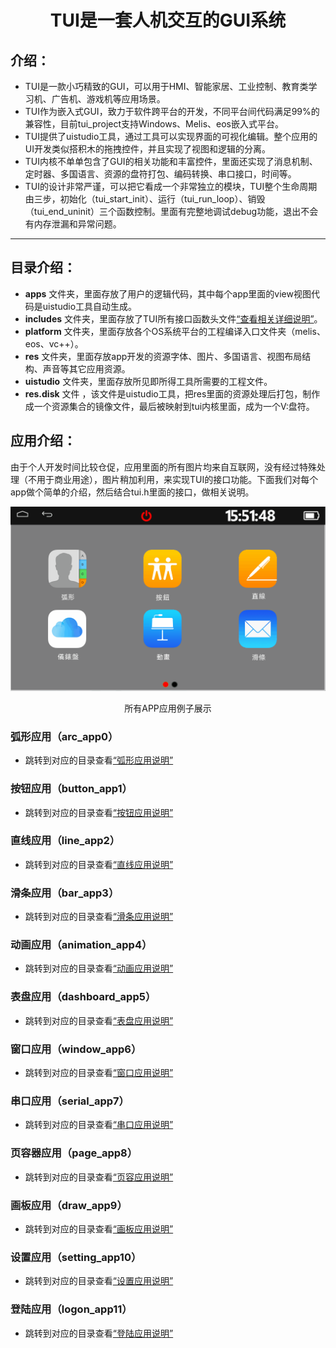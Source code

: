 <h1 align="center"> TUI是一套人机交互的GUI系统 </h1>

## 介绍：
* TUI是一款小巧精致的GUI，可以用于HMI、智能家居、工业控制、教育类学习机、广告机、游戏机等应用场景。
* TUI作为嵌入式GUI，致力于软件跨平台的开发，不同平台间代码满足99%的兼容性，目前tui_project支持Windows、Melis、eos嵌入式平台。
* TUI提供了uistudio工具，通过工具可以实现界面的可视化编辑。整个应用的UI开发类似搭积木的拖拽控件，并且实现了视图和逻辑的分离。
* TUI内核不单单包含了GUI的相关功能和丰富控件，里面还实现了消息机制、定时器、多国语言、资源的盘符打包、编码转换、串口接口，时间等。
* TUI的设计非常严谨，可以把它看成一个非常独立的模块，TUI整个生命周期由三步，初始化（tui_start_init）、运行（tui_run_loop）、销毁（tui_end_uninit）三个函数控制。里面有完整地调试debug功能，退出不会有内存泄漏和异常问题。

---

## 目录介绍：
* **apps**			文件夹，里面存放了用户的逻辑代码，其中每个app里面的view视图代码是uistudio工具自动生成。
* **includes**	文件夹，里面存放了TUI所有接口函数头文件[“查看相关详细说明”](https://github.com/TUISYS/tui_project/blob/main/includes/)。
* **platform**	文件夹，里面存放各个OS系统平台的工程编译入口文件夹（melis、eos、vc++）。
* **res**				文件夹，里面存放app开发的资源字体、图片、多国语言、视图布局结构、声音等其它应用资源。
* **uistudio**	文件夹，里面存放所见即所得工具所需要的工程文件。
* **res.disk**	文件	，该文件是uistudio工具，把res里面的资源处理后打包，制作成一个资源集合的镜像文件，最后被映射到tui内核里面，成为一个V:盘符。

## 应用介绍：
由于个人开发时间比较仓促，应用里面的所有图片均来自互联网，没有经过特殊处理（不用于商业用途），图片稍加利用，来实现TUI的接口功能。下面我们对每个app做个简单的介绍，然后结合tui.h里面的接口，做相关说明。
<p align="center">
<img src="https://github.com/TUISYS/image/blob/main/home.gif">
</p>
<p align="center">
所有APP应用例子展示
</p>

### 弧形应用（arc_app0）
* 跳转到对应的目录查看[“弧形应用说明”](https://github.com/TUISYS/tui_project/blob/main/apps/arc_app0/)
### 按钮应用（button_app1）
* 跳转到对应的目录查看[“按钮应用说明”](https://github.com/TUISYS/tui_project/blob/main/apps/button_app1/)
### 直线应用（line_app2）
* 跳转到对应的目录查看[“直线应用说明”](https://github.com/TUISYS/tui_project/blob/main/apps/line_app2/)
### 滑条应用（bar_app3）
* 跳转到对应的目录查看[“滑条应用说明”](https://github.com/TUISYS/tui_project/blob/main/apps/bar_app3/)
### 动画应用（animation_app4）
* 跳转到对应的目录查看[“动画应用说明”](https://github.com/TUISYS/tui_project/blob/main/apps/animation_app4/)
### 表盘应用（dashboard_app5）
* 跳转到对应的目录查看[“表盘应用说明”](https://github.com/TUISYS/tui_project/blob/main/apps/dashboard_app5/)
### 窗口应用（window_app6）
* 跳转到对应的目录查看[“窗口应用说明”](https://github.com/TUISYS/tui_project/blob/main/apps/window_app6/)
### 串口应用（serial_app7）
* 跳转到对应的目录查看[“串口应用说明”](https://github.com/TUISYS/tui_project/blob/main/apps/serial_app7/)
### 页容器应用（page_app8）
* 跳转到对应的目录查看[“页容应用说明”](https://github.com/TUISYS/tui_project/blob/main/apps/page_app8/)
### 画板应用（draw_app9）
* 跳转到对应的目录查看[“画板应用说明”](https://github.com/TUISYS/tui_project/blob/main/apps/draw_app9/)
### 设置应用（setting_app10）
* 跳转到对应的目录查看[“设置应用说明”](https://github.com/TUISYS/tui_project/blob/main/apps/setting_app10/)
### 登陆应用（logon_app11）
* 跳转到对应的目录查看[“登陆应用说明”](https://github.com/TUISYS/tui_project/blob/main/apps/logon_app11/)

